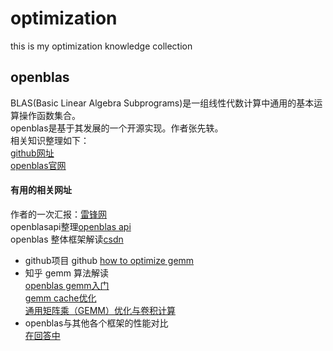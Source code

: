 # optimization
this is my optimization knowledge collection

## openblas
BLAS(Basic Linear Algebra Subprograms)是一组线性代数计算中通用的基本运算操作函数集合。   
openblas是基于其发展的一个开源实现。作者张先轶。   
相关知识整理如下：  
[github网址](https://github.com/xianyi/OpenBLAS)  
[openblas官网](http://www.openblas.net)  

#### 有用的相关网址  
作者的一次汇报：[雷锋网](https://www.leiphone.com/news/201704/Puevv3ZWxn0heoEv.html)  
openblasapi整理[openblas api](https://blog.csdn.net/weixin_43800762/article/details/87811697)  
openblas 整体框架解读[csdn](https://blog.csdn.net/zzk1995/article/details/70991878)  
* github项目 
  github [how to optimize gemm](https://github.com/flame/how-to-optimize-gemm)  
* 知乎 gemm 算法解读   
  [openblas gemm入门](https://zhuanlan.zhihu.com/p/65436463)    
  [gemm cache优化](https://zhuanlan.zhihu.com/p/69700540)    
  [通用矩阵乘（GEMM）优化与卷积计算](https://zhuanlan.zhihu.com/p/66958390)
* openblas与其他各个框架的性能对比   
[在回答中](https://www.zhihu.com/question/27872849)

